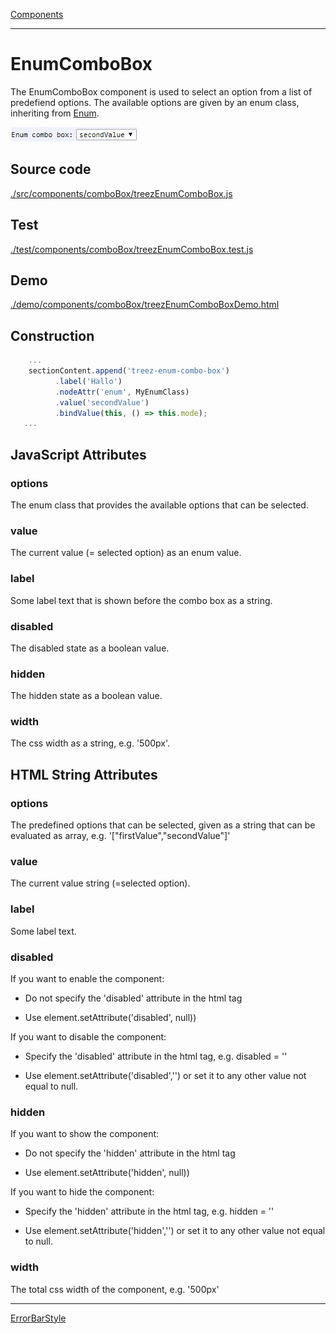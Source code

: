 [Components](../components.md)

----

# EnumComboBox
		
The EnumComboBox component is used to select an option from a list of predefiend options. 
The available options are given by an enum class, inheriting from [Enum](../../../src/components/enum.js). 
	
![](../../images/treezEnumComboBox.png)
		
## Source code

[./src/components/comboBox/treezEnumComboBox.js](../../../src/components/comboBox/treezEnumComboBox.js)

## Test

[./test/components/comboBox/treezEnumComboBox.test.js](../../../test/components/comboBox/treezEnumComboBox.test.js)

## Demo

[./demo/components/comboBox/treezEnumComboBoxDemo.html](../../../demo/components/comboBox/treezEnumComboBoxDemo.html)

## Construction

```javascript
    ...
    sectionContent.append('treez-enum-combo-box')
		  .label('Hallo')
		  .nodeAttr('enum', MyEnumClass)
		  .value('secondValue')		
		  .bindValue(this, () => this.mode);	
   ...
```

## JavaScript Attributes

### options

The enum class that provides the available options that can be selected.

### value

The current value (= selected option) as an enum value. 

### label

Some label text that is shown before the combo box as a string. 

### disabled

The disabled state as a boolean value. 

### hidden

The hidden state as a boolean value.

### width

The css width as a string, e.g. '500px'.

## HTML String Attributes

### options

The predefined options that can be selected, given as a string that can be evaluated as array, e.g. '\["firstValue","secondValue"\]'

### value

The current value string (=selected option). 

### label

Some label text.

### disabled

If you want to enable the component:

* Do not specify the 'disabled' attribute in the html tag

* Use element.setAttribute('disabled', null)) 

If you want to disable the component:

* Specify the 'disabled' attribute in the html tag, e.g. disabled = ''

* Use element.setAttribute('disabled','') or set it to any other value not equal to null. 

### hidden

If you want to show the component:

* Do not specify the 'hidden' attribute in the html tag

* Use element.setAttribute('hidden', null)) 

If you want to hide the component:

* Specify the 'hidden' attribute in the html tag, e.g. hidden = ''

* Use element.setAttribute('hidden','') or set it to any other value not equal to null. 

### width

The total css width of the component, e.g. '500px'


----

[ErrorBarStyle](../errorBarStyle/errorBarStyle.md)
